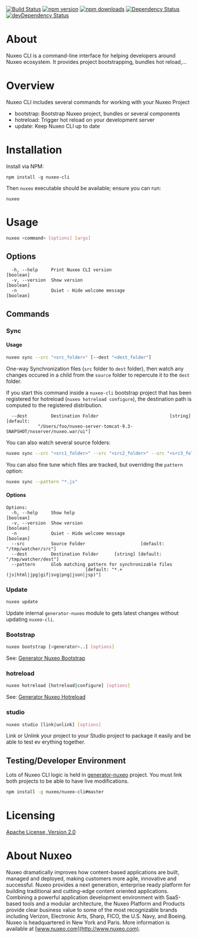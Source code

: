 [![Build Status](https://qa.nuxeo.org/jenkins/buildStatus/icon?job=master/tools_nuxeo-cli-master/)](https://qa.nuxeo.org/jenkins/job/master/job/tools_nuxeo-cli-master//)
[![npm version](https://img.shields.io/npm/v/nuxeo-cli.svg?style=flat-square)](https://www.npmjs.com/package/nuxeo-cli)
[![npm downloads](https://img.shields.io/npm/dm/nuxeo-cli.svg?style=flat-square)](https://www.npmjs.com/package/nuxeo-cli)
[![Dependency Status](https://img.shields.io/david/nuxeo/nuxeo-cli.svg?style=flat-square)](https://david-dm.org/nuxeo/nuxeo-cli) [![devDependency Status](https://img.shields.io/david/dev/nuxeo/nuxeo-cli.svg?style=flat-square)](https://david-dm.org/nuxeo/nuxeo-cli#info=devDependencies)

# About

Nuxeo CLI is a command-line interface for helping developers around Nuxeo ecosystem. It provides project bootstrapping, bundles hot reload,...

# Overview

Nuxeo CLI includes several commands for working with your Nuxeo Project

- bootstrap: Bootstrap Nuxeo project, bundles or several components
- hotreload: Trigger hot reload on your development server
- update: Keep Nuxeo CLI up to date

# Installation

Install via NPM:

```
npm install -g nuxeo-cli
```

Then `nuxeo` executable should be available; ensure you can run:

```
nuxeo
```

# Usage

```bash
nuxeo <command> [options] [args]
```

## Options

```text
  -h, --help     Print Nuxeo CLI version                               [boolean]
  -v, --version  Show version                                          [boolean]
  -n             Quiet - Hide welcome message                          [boolean]
```

## Commands

### Sync

#### Usage

```bash
nuxeo sync --src "<src_folder>" [--dest "<dest_folder"]
```

One-way Synchronization files (`src` folder to `dest` folder), then watch any changes occured in a child from the `source` folder to repercute it to the `dest` folder.

If you start this command inside a `nuxeo-cli` bootstrap project that has been registered for hotreload (`nuxeo hotreload configure`), the destination path is computed to the registered distribution.

```text
  --dest         Destination Folder                           [string] [default:
            "/Users/foo/nuxeo-server-tomcat-9.3-SNAPSHOT/nxserver/nuxeo.war/ui"]
```

You can also watch several source folders:

```bash
nuxeo sync --src "<src1_folder>" --src "<src2_folder>" --src "<src3_folder>" --dest "<dest_folder"
```

You can also fine tune which files are tracked, but overriding the `pattern` option:

```bash
nuxeo sync --pattern "*.js"
```

#### Options

```text
Options:
  -h, --help     Show help                                             [boolean]
  -v, --version  Show version                                          [boolean]
  -n             Quiet - Hide welcome message                          [boolean]
  --src          Source Folder                     [default: "/tmp/watcher/src"]
  --dest         Destination Folder      [string] [default: "/tmp/watcher/dest"]
  --pattern      Glob matching pattern for synchronizable files
                              [default: "*.+(js|html|jpg|gif|svg|png|json|jsp)"]
```

### Update

```bash
nuxeo update
```

Update internal `generator-nuxeo` module to gets latest changes without updating `nuxeo-cli`.

### Bootstrap

```bash
nuxeo bootstrap [<generator>..] [options]
```

See: [Generator Nuxeo Bootstrap](https://github.com/nuxeo/generator-nuxeo/#available-generators)

### hotreload

```bash
nuxeo hotreload [hotreload|configure] [options]
```

See: [Generator Nuxeo Hotreload](https://github.com/nuxeo/generator-nuxeo/#hot-reload)

### studio

```bash
nuxeo studio [link|unlink] [options]
```

Link or Unlink your project to your Studio project to package it easily and be able to test ev erything together.

## Testing/Developer Environment

Lots of Nuxeo CLI logic is held in [generator-nuxeo](https://github.com/nuxeo/generator-nuxeo/) project. You must link both projects to be able to have live modifications.

```bash
npm install -g nuxeo/nuxeo-cli#master
```

# Licensing

[Apache License, Version 2.0](http://www.apache.org/licenses/LICENSE-2.0)

# About Nuxeo

Nuxeo dramatically improves how content-based applications are built, managed and deployed, making customers more agile, innovative and successful. Nuxeo provides a next generation, enterprise ready platform for building traditional and cutting-edge content oriented applications. Combining a powerful application development environment with SaaS-based tools and a modular architecture, the Nuxeo Platform and Products provide clear business value to some of the most recognizable brands including Verizon, Electronic Arts, Sharp, FICO, the U.S. Navy, and Boeing. Nuxeo is headquartered in New York and Paris. More information is available at [www.nuxeo.com](http://www.nuxeo.com).
